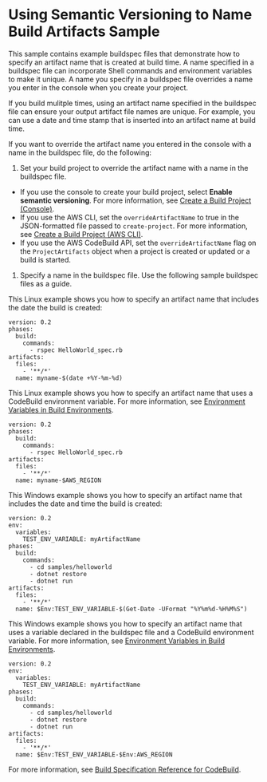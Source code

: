 # Using Semantic Versioning to Name Build Artifacts Sample<a name="sample-buildspec-artifact-naming"></a>

 This sample contains example buildspec files that demonstrate how to specify an artifact name that is created at build time\. A name specified in a buildspec file can incorporate Shell commands and environment variables to make it unique\. A name you specify in a buildspec file overrides a name you enter in the console when you create your project\.

 If you build mulitple times, using an artifact name specified in the buildspec file can ensure your output artifact file names are unique\. For example, you can use a date and time stamp that is inserted into an artifact name at build time\. 

If you want to override the artifact name you entered in the console with a name in the buildspec file, do the following:

1.  Set your build project to override the artifact name with a name in the buildspec file\. 
   +  If you use the console to create your build project, select **Enable semantic versioning**\. For more information, see [Create a Build Project \(Console\)](create-project.md#create-project-console)\. 
   +  If you use the AWS CLI, set the `overrideArtifactName` to true in the JSON\-formatted file passed to `create-project`\. For more information, see [Create a Build Project \(AWS CLI\)](create-project.md#create-project-cli)\. 
   +  If you use the AWS CodeBuild API, set the `overrideArtifactName` flag on the `ProjectArtifacts` object when a project is created or updated or a build is started\. 

1.  Specify a name in the buildspec file\. Use the following sample buildspec files as a guide\. 

 This Linux example shows you how to specify an artifact name that includes the date the build is created: 

```
version: 0.2         
phases:
  build:
    commands:
      - rspec HelloWorld_spec.rb
artifacts:
  files:
    - '**/*'
  name: myname-$(date +%Y-%m-%d)
```

 This Linux example shows you how to specify an artifact name that uses a CodeBuild environment variable\. For more information, see [Environment Variables in Build Environments](build-env-ref-env-vars.md)\. 

```
version: 0.2         
phases:
  build:
    commands:
      - rspec HelloWorld_spec.rb
artifacts:
  files:
    - '**/*'
  name: myname-$AWS_REGION
```

 This Windows example shows you how to specify an artifact name that includes the date and time the build is created: 

```
version: 0.2
env:
  variables:
    TEST_ENV_VARIABLE: myArtifactName
phases:
  build:
    commands:
      - cd samples/helloworld
      - dotnet restore
      - dotnet run
artifacts:
  files:
    - '**/*'
  name: $Env:TEST_ENV_VARIABLE-$(Get-Date -UFormat "%Y%m%d-%H%M%S")
```

 This Windows example shows you how to specify an artifact name that uses a variable declared in the buildspec file and a CodeBuild environment variable\. For more information, see [Environment Variables in Build Environments](build-env-ref-env-vars.md)\. 

```
version: 0.2
env:
  variables:
    TEST_ENV_VARIABLE: myArtifactName
phases:
  build:
    commands:
      - cd samples/helloworld
      - dotnet restore
      - dotnet run
artifacts:
  files:
    - '**/*'
  name: $Env:TEST_ENV_VARIABLE-$Env:AWS_REGION
```

 For more information, see [Build Specification Reference for CodeBuild](build-spec-ref.md)\. 